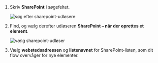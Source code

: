 1. Skriv **SharePoint** i søgefeltet.
   
    ![søg efter sharepoint-udløsere](media/modern-approvals/search-for-sharepoint.png)
2. Find, og vælg derefter udløseren **SharePoint – når der oprettes et element**.
   
    ![vælg sharepoint-udløser](media/modern-approvals/select-sharepoint-new-item.png)
3. Vælg **webstedsadressen** og **listenavnet** for SharePoint-listen, som dit flow overvåger for nye elementer.

